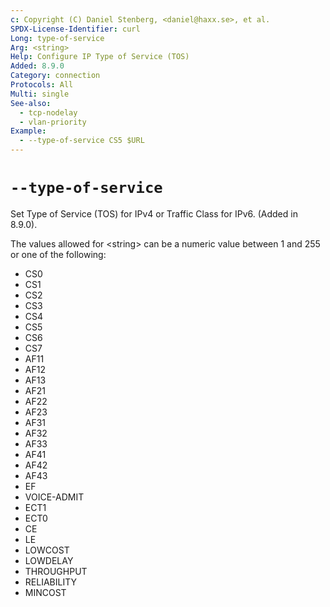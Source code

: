 ```yaml
---
c: Copyright (C) Daniel Stenberg, <daniel@haxx.se>, et al.
SPDX-License-Identifier: curl
Long: type-of-service
Arg: <string>
Help: Configure IP Type of Service (TOS)
Added: 8.9.0
Category: connection
Protocols: All
Multi: single
See-also:
  - tcp-nodelay
  - vlan-priority
Example:
  - --type-of-service CS5 $URL
---
```


# `--type-of-service`

Set Type of Service (TOS) for IPv4 or Traffic Class for IPv6. (Added in 8.9.0).

The values allowed for \<string\> can be a numeric value between 1 and 255
or one of the following:

* CS0
* CS1
* CS2
* CS3
* CS4
* CS5
* CS6
* CS7
* AF11
* AF12
* AF13
* AF21
* AF22
* AF23
* AF31
* AF32
* AF33
* AF41
* AF42
* AF43
* EF
* VOICE-ADMIT
* ECT1
* ECT0
* CE
* LE
* LOWCOST
* LOWDELAY
* THROUGHPUT
* RELIABILITY
* MINCOST
